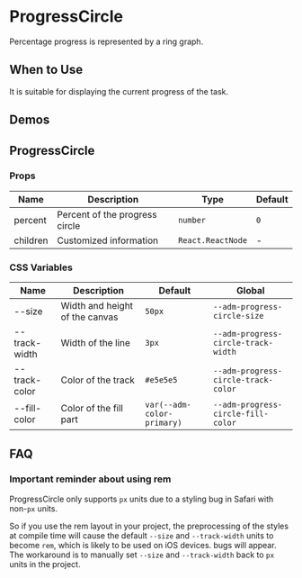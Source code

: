 # ProgressCircle

Percentage progress is represented by a ring graph.

## When to Use

It is suitable for displaying the current progress of the task.

## Demos

<code src="./demos/demo1.tsx"></code>

## ProgressCircle

### Props

| Name     | Description                    | Type              | Default |
| -------- | ------------------------------ | ----------------- | ------- |
| percent  | Percent of the progress circle | `number`          | `0`     |
| children | Customized information         | `React.ReactNode` | -       |

### CSS Variables

| Name          | Description                    | Default                    | Global                              |
| ------------- | ------------------------------ | -------------------------- | ----------------------------------- |
| --size        | Width and height of the canvas | `50px`                     | `--adm-progress-circle-size`        |
| --track-width | Width of the line              | `3px`                      | `--adm-progress-circle-track-width` |
| --track-color | Color of the track             | `#e5e5e5`                  | `--adm-progress-circle-track-color` |
| --fill-color  | Color of the fill part         | `var(--adm-color-primary)` | `--adm-progress-circle-fill-color`  |

## FAQ

### Important reminder about using rem

ProgressCircle only supports `px` units due to a styling bug in Safari with non-`px` units.

So if you use the rem layout in your project, the preprocessing of the styles at compile time will cause the default `--size` and `--track-width` units to become `rem`, which is likely to be used on iOS devices. bugs will appear. The workaround is to manually set `--size` and `--track-width` back to `px` units in the project.

